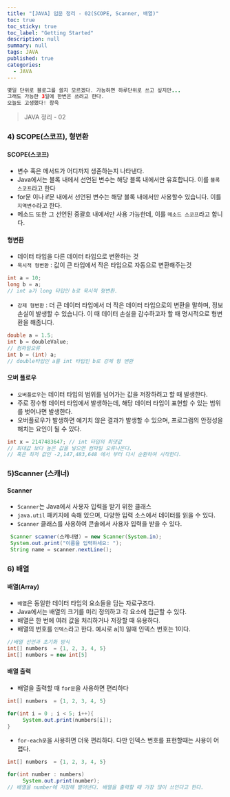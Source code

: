 ```yaml
---
title: "[JAVA] 입문 정리 - 02(SCOPE, Scanner, 배열)"
toc: true
toc_sticky: true
toc_label: "Getting Started"
description: null
summary: null
tags: JAVA
published: true
categories:
  - JAVA
---
```


```java
몇일 단위로 블로그를 쓸지 모르겠다. 가능하면 하루단위로 쓰고 싶지만...
그래도 가능한 3일에 한번은 쓰려고 한다.
오늘도 고생했다! 창욱
```

> JAVA 정리 - 02

### 4) SCOPE(스코프), 형변환

#### SCOPE(스코프)

- 변수 혹은 메서드가 어디까지 생존하는지 나타낸다.
- Java에서는 블록 내에서 선언된 변수는 해당 블록 내에서만 유효합니다. 이를 `블록 스코프`라고 한다
- for문 이나 if문 내에서 선언된 변수는 해당 블록 내에서만 사용할수 있습니다. 이를 `지역변수`라고 한다.
- 메소드 또한 그 선언된 중괄호 내에서만 사용 가능한데, 이를 `메소드 스코프`라고 합니다.

#### 형변환

- 데이터 타입을 다른 데이터 타입으로 변환하는 것
- `묵시적 형변환` : 값이 큰 타입에서 작은 타입으로 자동으로 변환해주는것

```java
int a = 10;
long b = a;
// int a가 long 타입인 b로 묵시적 형변환.
```

- `강제 형변환` : 더 큰 데이터 타입에서 더 작은 데이터 타입으로의 변환을 말하며, 정보 손실이 발생할 수 있습니다. 이 때 데이터 손실을 감수하고자 할 때 명시적으로 형변환을 해줍니다.

```java
double a = 1.5;
int b = doubleValue;
// 컴파일오류
int b = (int) a;
// double타입인 a를 int 타입인 b로 강제 형 변환
```

#### 오버 플로우

- `오버플로우`는 데이터 타입의 범위를 넘어가는 값을 저장하려고 할 때 발생한다.
- 주로 정수형 데이터 타입에서 발생하는데, 해당 데이터 타입이 표현할 수 있는 범위를 벗어나면 발생한다.
- 오버플로우가 발생하면 예기치 않은 결과가 발생할 수 있으며, 프로그램의 안정성을 해치는 요인이 될 수 있다.

```java
int x = 2147483647; // int 타입의 최댓값
// 최대값 보다 높은 값을 넣으면 컴파일 오류나온다.
// 혹은 최저 값인 -2,147,483,648 에서 부터 다시 순환하여 시작한다.
```

### 5)Scanner (스캐너)

#### Scanner

- `Scanner`는 Java에서 사용자 입력을 받기 위한 클래스
- `java.util` 패키지에 속해 있으며, 다양한 입력 소스에서 데이터를 읽을 수 있다.
- `Scanner` 클래스를 사용하여 콘솔에서 사용자 입력을 받을 수 있다.

```java
 Scanner scanner(스캐너명) = new Scanner(System.in);
 System.out.print("이름을 입력하세요: ");
 String name = scanner.nextLine();
```

### 6) 배열
#### 배열(Array)
- `배열`은 동일한 데이터 타입의 요소들을 담는 자료구조다.
- Java에서는 배열의 크기를 미리 정의하고 각 요소에 접근할 수 있다.
- 배열은 한 번에 여러 값을 처리하거나 저장할 때 유용하다.
- 배열의 번호를 `인덱스`라고 한다. 예시로 a[1] 일때 인덱스 번호는 1이다.

```java
//배열 선언과 초기화 방식
int[] numbers  = {1, 2, 3, 4, 5}
int[] numbers = new int[5]
```

#### 배열 출력
- 배열을 출력할 때 `for문`을 사용하면 편리하다
```java
int[] numbers  = {1, 2, 3, 4, 5}

for(int i = 0 ; i < 5; i++){
	 System.out.print(numbers[i]);
}
```
- `for-each문`을  사용하면 더욱 편리하다. 다만 인덱스 번호를 표현할때는 사용이 어렵다.
```java
int[] numbers  = {1, 2, 3, 4, 5}

for(int number : numbers)
	 System.out.print(number);
// 배열을 number에 저장해 뱉어낸다. 배열을 출력할 때 가장 많이 쓰인다고 한다.
```
